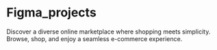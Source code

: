 # Figma_projects
Discover a diverse online marketplace where shopping meets simplicity. Browse, shop, and enjoy a seamless e-commerce experience.
